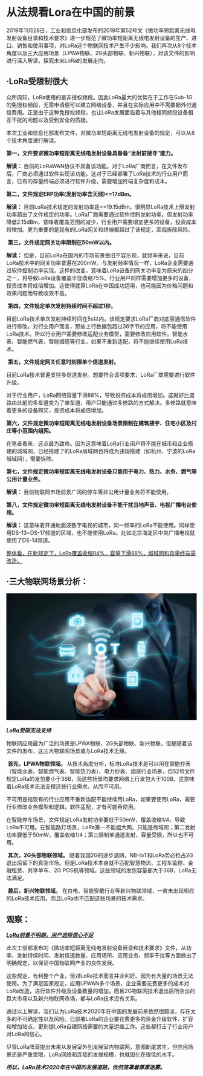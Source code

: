 # 从法规看Lora在中国的前景

​        2019年11月28日，工业和信息化部发布的2019年第52号文《微功率短距离无线电发射设备目录和技术要求》进一步规范了微功率短距离无线电发射设备的生产、进口、销售和使用事项，对LoRa这个物联网技术产生不少影响。我们再次从8个技术角度以及三大应用场景（LPWA物联、2G头部物联、新兴物联），对该文件的影响进行深入解读，探究未来LoRa的发展走向。





## ·**LoRa受限制很大**

众所周知，LoRa使用的是非授权频段。因此LoRa最大的优势在于工作在Sub-1G的免授权频段，无需申请便可以建立网络设备，并且在实际应用中不需要额外付通信费用。正是由于这种免授权频段，也让LoRa发展面临着与其他相同频段设备相互干扰的问题以及受到安全的质疑。

本次工业和信息化部发布文件，对微功率短距离无线电发射设备的规定，可以从8个技术角度进行解读。

​         **第一，文件要求微功率短距离无线电发射设备具备备“发射前搜寻”能力。**

**解读：** 目前的LoRaWAN协议不具备该功能。对于LoRa厂商而言，在文件发布后，厂商必须通过软件实现该功能。这对于已经部署了LoRa技术的行业用户而言，已有的存量终端必须进行软件升级，需要增加终端复杂度和成本。

​        **第二，文件规定ERP功率(发射功率含天线)<=17dBm。**

**解读：** 目前LoRa技术规定的发射功率是<=19.15dBm。很明显LoRa技术上限发射功率超出了文件规定的功率。LoRa厂商需要通过软件控制发射功率。但发射功率降低2.15dBm，意味着覆盖范围的减少，行业用户需要增加更多的设备，投资成本将增加。更为重要的是现有的LoRa网关和终端都超过了该规定，面临拆除风险。

​         **第三，文件规定网关功率限制在50mW以内。**

**解读：** 但是，目前LoRa在国内的市场前景依旧不容乐观，就频率来说，目前LoRa技术中的网关功率普遍在200mW。与发射频率情况一样，LoRa企业需要通过软件控制功率实现。这样的改变，意味着LoRa设备的网关功率变为原来的四分之一，将导致LoRa设备覆盖半径收缩75%。行业用户同样需要增加更多的设备，投资成本将成倍增加。这使得就算LoRa在中国成功运用，也可能因为价格问题和效果问题而导致收效不高。


​        **第四，文件规定单次发射持续时间不超过1秒。**

目前LoRa技术单次发射持续时间在5s以内。该规定要求LoRa厂商对底层通信软件进行修改。对行业用户而言，那些上行数据包超过36字节的应用，将不能使用LoRa技术。所以行业用户需要修改适配业务模型，需要修改应用软件。智能水表、智能燃气表、智能烟感等行业，如果不重新适配，将不能继续使用LoRa技术。

​        **第五，文件规定网关任意时刻限单个信道发射。**

目前LoRa技术普遍支持多信道发射。想要符合该项要求，LoRa厂商需要进行软件升级。

对于行业用户，LoRa网络容量下滑88%，导致投资成本将成倍增加。这就好比道路由此前的多车道变为了单车道，用户只能通过多修路的方式解决。多修路就意味着更多的设备购买，投资成本将成倍增加。

​       **第六，文件规定微功率短距离无线电发射设备场景限制在建筑楼宇、住宅小区及村庄等小范围内组网。**

在笔者看来，这点最为致命。因为这意味着LoRa行业用户将不能在城市和企业搭建的城域网，已经搭建了的LoRa局域网也将成为违规搭建（如杭州、宁波的LoRa城域网），需要拆除。

​          **第七，文件规定微功率短距离无线电发射设备只能用于电力、热力、水务、燃气等公用计量业务。**

**解读：** 目前物联网市场前景广阔的停车等非公用计量业务将不能使用。

​         **第八，文件规定微功率短距离无线电发射设备不能干扰当地声音、电视广播电台使用。**

**解读：** 这意味着开通地面波数字电视的城市，同一频率的LoRa不能使用。同样使用DS-13~DS-17频道的区域，也不能使用LoRa。比如北京海淀区中央广播电视就使用了DS-14频道。

<u>整体看，在新规定下，LoRa覆盖收缩84%，容量下滑88%，城域网和存量终端需改造。</u>

## ·**三大物联网场景分析：**

![image-20210321155839835](https://github.com/cyhcyhgo/cyhcyhgo.github.io/blob/main/assignment-1/image-20210321155839835.png)

***LoRa受限无法支持***

​        物联网应用最为广泛的场景是LPWA物联、2G头部物联、新兴物联。但是随着该文件的发布，这三大物联网场景或与LoRa技术无缘。

​         **首先，LPWA物联领域。** 从技术角度分析，标准LoRa技术是可以用在智能抄表（智能水表、智能燃气表、智能热力表）、电力抄表、烟感行业场景，但52号文件规定LoRa的发包要小于36B，而这些场景均要求网络上行发包大于100B。这意味着LoRa技术无法支撑这些行业需求，从而不可用。

不可用是指现有的行业应用不重新适配不能继续用LoRa，如果要使用LoRa，需要行业修改业务模型和逻辑，软件适配，才有可能再使用。

在智能停车场景，文件规定LoRa发射功率要低于50mW，覆盖收缩1/4，导致LoRa不可用。在智能路灯场景，LoRa第一不能组大网，只能是局域网；第二发射功率要低于50mW，覆盖收缩1/4；第三限制单通道发射，容量受限，所以也不可用。

​         **其次，2G头部物联领域。** 随着我国2G的逐步退网，NB-IoT和LoRa势必抢占2G退出后留下的真空市场。但是LoRa技术本身就不匹配智慧物流、工程车监控、金融租赁、共享单车、2G POS机等领域。这些领域的发包容量都大于36B，LoRa无法满足。

​        **最后，新兴物联领域。** 在白电、智能穿戴行业等新兴物联领域，一直未出现相应的LoRa技术应用。而且LoRa也不匹配这些场景的技术需求。

## **观察：**

***<u>LoRa前景不明朗，用户选择信心不足</u>***

​         此次工信部发布的《微功率短距离无线电发射设备目录和技术要求》文件，从功率、发射持续时间、发射信道数量、应用场所、应用业务、频率干扰等方面做出了明确规定，以保证中国物联网产业的良性发展。

​        这些规定，有利整个产业，但对LoRa技术而言并非利好。因为有大量的场景无法使用。为了满足国家规定，应用LPWAN多个场景，企业需要花费更多的成本对LoRa改造，进行软件升级及设备数量的增加。而且2G物联网技术退出后所空出的巨大市场以及新兴物联网市场，都与LoRa技术没有关系。

​         通过以上解读，我们认为LoRa技术2020年在中国的发展前景依然很黯淡，存在太多的不可确定性以及风险。已部署LoRa的企业要花费更多的资金升级软件、扩容和增加站点，更别提LoRa自建网络需要的大量运维工作。这些都打击了行业用户对LoRa的信心。

​          尽管LoRa阵营提出未来从发展室外到发展室内物联网，意图断尾求生，但应用场景还是严重受限，LoRa网络和连接的发展规模，也就固化在很低的水平。

​          ***所以，LoRa技术2020年在中国的发展道路，依然笼罩着厚厚迷雾。***

